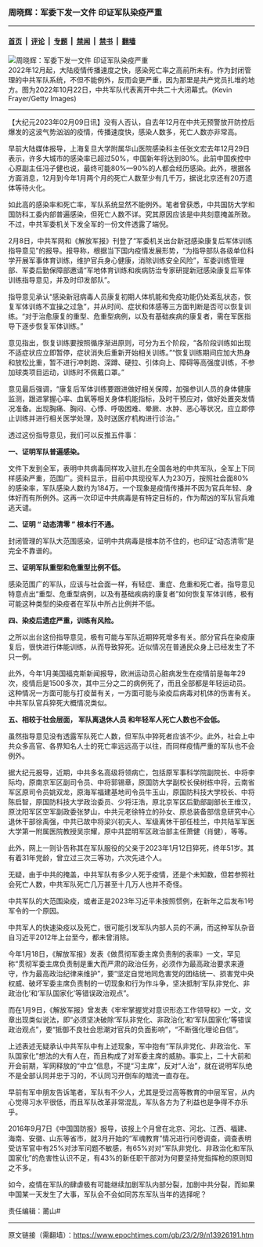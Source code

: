 ### 周晓辉：军委下发一文件 印证军队染疫严重

---

#### [首页](../../../..?n13926191) &nbsp;|&nbsp; [评论](../../../../../epoch-comment?n13926191) &nbsp;|&nbsp; [专题](../../../../../epoch-special?n13926191) &nbsp;|&nbsp; [禁闻](../../../../../epoch-news?n13926191) &nbsp;|&nbsp; [禁书](../../../../../books?n13926191) &nbsp;|&nbsp; [翻墙](https://github.com/gfw-breaker/nogfw/blob/master/README.md?n13926191)


<div><img alt="周晓辉：军委下发一文件 印证军队染疫严重" class="attachment-djy_600_400 size-djy_600_400 wp-post-image" src="https://i.epochtimes.com/assets/uploads/2023/02/id13924792-GettyImages-1435523829_1-600x400.jpg"/>
<div class="caption">
 2022年12月起，大陆疫情传播速度之快，感染死亡率之高前所未有。作为封闭管理的中共军队系统，不但不能例外，反而会更严重，因为那里是共产党员扎堆的地方。图为2022年10月22日，中共军队代表离开中共二十大闭幕式。(Kevin Frayer/Getty Images)
</div></div><hr/><div class="post_content" id="artbody" itemprop="articleBody">
 <!-- article content begin -->
 <p>
  【大纪元2023年02月09日讯】没有人否认，自去年12月在中共无预警放开防控后爆发的这波气势汹汹的疫情，传播速度快，感染人数多，死亡人数亦非常高。
 </p>
 <p>
  早前大陆媒体报导，上海复旦大学附属华山医院感染科主任张文宏去年12月29日表示，许多大城市的感染率已超过50%，中国新年将达到80%。此前中国疾控中心原副主任冯子健也说，最终可能80%—90%的人都会经历感染。此外，根据各方面消息，12月到今年1月两个月的死亡人数至少有几千万，据说北京还有20万遗体等待火化。
 </p>
 <p>
  如此高的感染率和死亡率，军队系统显然不能例外。笔者曾获悉，中共国防大学和国防科工委内部普遍感染，但死亡人数不详。究其原因应该是中共刻意掩盖所致。不过，中共军委机关下发全军的一份文件透露了端倪。
 </p>
 <p>
  2月8日，中共军网和《解放军报》刊登了“军委机关出台新冠感染康复后军体训练指导意见”的报导。报导称，根据当下国内疫情发展形势，“为指导部队各级单位科学开展军事体育训练，维护官兵身心健康，消除训练安全风险”，军委训练管理部、军委后勤保障部邀请“军地体育训练和疾病防治专家研提新冠感染康复后军体训练指导意见，并及时印发部队”。
 </p>
 <p>
  指导意见承认“感染新冠病毒人员康复初期人体机能和免疫功能仍处紊乱状态，恢复军体训练不宜操之过急”，并从时间、症状和体感等三方面判断是否可以恢复训练。“对于治愈康复的重型、危重型病例，以及有基础疾病的康复者，需在军医指导下逐步恢复军体训练。”
 </p>
 <p>
  意见指出，恢复训练要按照循序渐进原则，可分为五个阶段，“各阶段训练如出现不适症状应立即暂停，症状消失后重新开始相关训练。”“恢复训练期间应加大热身和放松比重，暂不进行冲刺跑、深蹲、硬拉、引体向上、障碍等高强度训练，不参加球类项目运动，训练时不佩戴口罩。”
 </p>
 <p>
  意见最后强调，“康复后军体训练要跟进做好相关保障，加强参训人员的身体健康监测，跟进掌握心率、血氧等相关身体机能指标，及时干预应对，做好处置突发情况准备。出现胸痛、胸闷、心悸、呼吸困难、晕厥、水肿、恶心等状况，应立即停止训练并进行相关医学处理，及时送医疗机构进行诊治。”
 </p>
 <p>
  透过这份指导意见，我们可以反推五件事：
 </p>
 <p>
  <strong>
   一、证明军队普遍感染。
  </strong>
 </p>
 <p>
  文件下发到全军，表明中共病毒同样攻入驻扎在全国各地的中共军队，全军上下同样感染严重，范围广。资料显示，目前中共现役军人为230万，按照社会面80%的感染率，军队感染人数约为184万。一个现象是疫情传播并不因为官兵年轻、身体好而有所例外。这再一次印证中共病毒是有特定目标的，作为帮凶的军队官兵难逃天谴。
 </p>
 <p>
  <strong>
   二、证明
  </strong>
  <strong>
   “
  </strong>
  <strong>
   动态清零
  </strong>
  <strong>
   ”
  </strong>
  <strong>
   根本行不通。
  </strong>
 </p>
 <p>
  封闭管理的军队大范围感染，证明中共病毒是根本防不住的，也印证“动态清零”是完全不靠谱的。
 </p>
 <p>
  <strong>
   三、证明军队重型和危重型比例不低。
  </strong>
 </p>
 <p>
  感染范围广的军队，应该与社会面一样，有轻症、重症、危重和死亡者。指导意见特意点出“重型、危重型病例，以及有基础疾病的康复者”如何恢复军体训练，极有可能这种类型的染疫者在军队中所占比例并不低。
 </p>
 <p>
  <strong>
   四、染疫后遗症严重，训练有风险。
  </strong>
 </p>
 <p>
  之所以出台这份指导意见，极有可能与军队近期猝死增多有关。部分官兵在染疫康复后，很快进行体能训练，从而导致猝死。近似情况在普通民众身上已经发生了不只一例。
 </p>
 <p>
  此外，今年1月美国福克斯新闻报导，欧洲运动员心脏病发生在疫情前是每年29次，疫情后是1500多次，其中三分之二的病例死了，而且全部都是年轻运动员。这种情况一方面可能与打疫苗有关，一方面可能与染疫后病毒对机体的伤害有关。中共军队官兵猝死大概情况类似。
 </p>
 <p>
  <strong>
   五、相较于社会层面，
   <ok href="https://www.epochtimes.com/gb/tag/%E5%86%9B%E9%98%9F%E7%A6%BB%E9%80%80%E4%BC%91%E4%BA%BA%E5%91%98.html">
    军队离退休人员
   </ok>
   和年轻军人死亡人数也不会低。
  </strong>
 </p>
 <p>
  虽然指导意见没有透露军队死亡人数，但军队中猝死者应该不少。此外，社会上中共众多高官、各界知名人士的死亡率远远高于以往，而同样疫情严重的军队也不会例外。
 </p>
 <p>
  据大纪元报导，近期，中共多名高级将领病亡，包括原军事科学院副院长、中将李际均，原南京军区副司令员、中将郭锡章，原国防大学副校长侯树栋中将，云南省军区原司令员姚双龙，原海军福建基地司令员牛玉山，原国防科技大学校长、中将陈启智，原国防科技大学政治委员、少将汪浩，原北京军区后勤部副部长王维汉，原沈阳军区空军副政委张梦山，中共元老徐特立的孙女、原总装备部信息研究中心退休干部徐禹强，中共已故中将梁兴初夫人、军级离休干部任桂兰，中共陆军军医大学第一附属医院教授吴宗耀，原中共昆明军区政治部主任萧健（肖健），等等。
 </p>
 <p>
  此外，网上一则讣告称其在军队服役的父亲于2023年1月12日猝死，终年51岁。其有着31年党龄，曾立过三次三等功，六次先进个人。
 </p>
 <p>
  无疑，由于中共的掩盖，中共军队有多少人死于疫情，还是个未知数，但若参照社会死亡人数，中共军队死亡几万甚至十几万人也并不奇怪。
 </p>
 <p>
  中共军队的大范围染疫，或者正是2023年习近平未按照惯例，在新年之后发布1号军令的一个原因。
 </p>
 <p>
  中共军人的快速染疫以及死亡，很可能引发军队内部人员的不满，而这种军队杂音自习近平2012年上台至今，都未曾消除。
 </p>
 <p>
  今年1月18日，《解放军报》发表《做贯彻军委主席负责制的表率》一文，罕见称“贯彻军委主席负责制是重大而严肃的政治任务，必须作为最高政治要求来遵守，作为最高政治纪律来维护”，要“坚定自觉地同危害党的团结统一、损害党中央权威、破坏军委主席负责制的一切现象和行为作斗争，坚决抵制‘军队非党化、非政治化’和‘军队国家化’等错误政治观点”。
 </p>
 <p>
  而在1月9日，《解放军报》曾发表《牢牢掌握党对意识形态工作领导权》一文，文章出现类似说法，即“必须坚决破除‘军队非党化、非政治化’和‘军队国家化’等错误政治观点”，要“抵御不良社会思潮对官兵的负面影响”，“不断强化理论自信”。
 </p>
 <p>
  上述表述无疑承认中共军队中有上述现象，军中抱有“军队非党化、非政治化、军队国家化”想法的大有人在，而且构成了对军委主席的威胁。事实上，二十大前和开会前期，军网释放的“中立”信息，不提“习主席”，反对“人治”，就在说明军队绝不是全部认同并忠于习的，不认同习开倒车的暗流一直存在。
 </p>
 <p>
  早前有军中朋友告诉笔者，军队有不少人，尤其是受过高等教育的中层军官，从内心觉得习水平很低，而且军队改革非常混乱，军队各方为了利益也是争得不亦乐乎。
 </p>
 <p>
  2016年9月7日《中国国防报》报导，该报上个月曾在北京、河北、江西、福建、海南、安徽、山东等省市，就3月开始的“军魂教育”情况进行问卷调查，调查表明受访军官中有25%对涉军问题不敏感，有65%对对“军队非党化、非政治化和军队国家化”的危害性认识不足，有43%的新任职干部对为何要坚持党指挥枪的原则知之不多。
 </p>
 <p>
  如今，疫情在军队的肆虐极有可能继续加剧军队内部分裂，加剧中共分裂，而如果中国某一天发生了大事，军队会不会如同苏东军队当年的选择呢？
 </p>
 <p>
  责任编辑：莆山#
 </p>
 <!-- article content end -->
 <div id="below_article_ad">
 </div>
</div>


---

原文链接（需翻墙）：https://www.epochtimes.com/gb/23/2/9/n13926191.htm